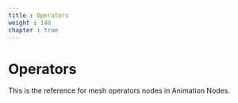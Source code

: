 ```yaml
---
title : Operators
weight : 140
chapter : true
---
```


# Operators

This is the reference for mesh operators nodes in Animation Nodes.
